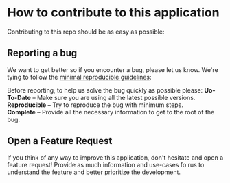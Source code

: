 # How to contribute to this application

Contributing to this repo should be as easy as possible:

## Reporting a bug

We want to get better so if you encounter a bug, please let us know.
We're tying to follow
the [minimal reproducible guidelines](https://stackoverflow.com/help/minimal-reproducible-example):

Before reporting, to help us solve the bug quickly as possible please:
**Uo-To-Date** – Make sure you are using all the latest possible versions.
**Reproducible** – Try to reproduce the bug with minimum steps.  
**Complete** – Provide all the necessary information to get to the root of the bug.

## Open a Feature Request

If you think of any way to improve this application, don't hesitate and open a feature request!
Provide as much information and use-cases fo rus to understand the feature and better prioritize the development.